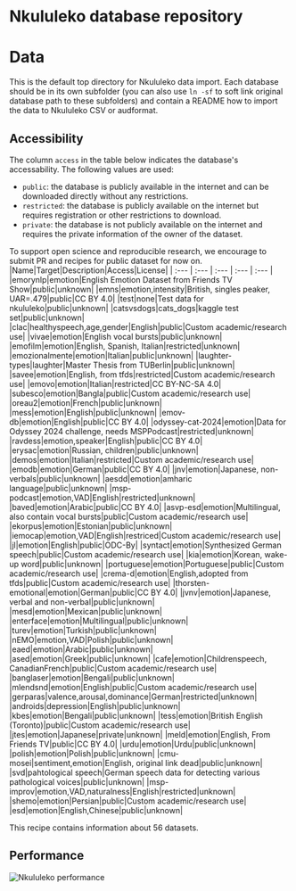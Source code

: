 
Nkululeko database repository
=============================

# Data


This is the default top directory for Nkululeko data import. Each database should be in its own subfolder (you can also use `ln -sf` to soft link original database path to these subfolders) and contain a README how to import the data to Nkululeko CSV or audformat.

## Accessibility


The column `access` in the table below indicates the database's accessability. The following values are used:
- `public`: the database is publicly available in the internet and can be downloaded directly without any restrictions.
- `restricted`: the database is publicly available on the internet but requires registration or other restrictions to download.
- `private`: the database is not publicly available on the internet and requires the private information of the owner of the dataset.


To support open science and reproducible research, we encourage to submit PR and recipes for public dataset for now on.
|Name|Target|Description|Access|License|
| :--- | :--- | :--- | :--- | :--- |
|emorynlp|emotion|English Emotion Dataset from Friends TV Show|public|unknown|
|emns|emotion,intensity|British, singles peaker, UAR=.479|public|CC BY 4.0|
|test|none|Test data for nkululeko|public|unknown|
|catsvsdogs|cats_dogs|kaggle test set|public|unknown|
|clac|healthyspeech,age,gender|English|public|Custom academic/research use|
|vivae|emotion|English vocal bursts|public|unknown|
|emofilm|emotion|English, Spanish, Italian|restricted|unknown|
|emozionalmente|emotion|Italian|public|unknown|
|laughter-types|laughter|Master Thesis from TUBerlin|public|unknown|
|savee|emotion|English, from tfds|restricted|Custom academic/research use|
|emovo|emotion|Italian|restricted|CC BY-NC-SA 4.0|
|subesco|emotion|Bangla|public|Custom academic/research use|
|oreau2|emotion|French|public|unknown|
|mess|emotion|English|public|unknown|
|emov-db|emotion|English|public|CC BY 4.0|
|odyssey-cat-2024|emotion|Data for Odyssey 2024 challenge, needs MSPPodcast|restricted|unknown|
|ravdess|emotion,speaker|English|public|CC BY 4.0|
|erysac|emotion|Russian, children|public|unknown|
|demos|emotion|Italian|restricted|Custom academic/research use|
|emodb|emotion|German|public|CC BY 4.0|
|jnv|emotion|Japanese, non-verbals|public|unknown|
|aesdd|emotion|amharic language|public|unknown|
|msp-podcast|emotion,VAD|English|restricted|unknown|
|baved|emotion|Arabic|public|CC BY 4.0|
|asvp-esd|emotion|Multilingual, also contain vocal bursts|public|Custom academic/research use|
|ekorpus|emotion|Estonian|public|unknown|
|iemocap|emotion,VAD|English|restriced|Custom academic/research use|
|jl|emotion|English|public|ODC-By|
|syntact|emotion|Synthesized German speech|public|Custom academic/research use|
|kia|emotion|Korean, wake-up word|public|unknown|
|portuguese|emotion|Portuguese|public|Custom academic/research use|
|crema-d|emotion|English,adopted from tfds|public|Custom academic/research use|
|thorsten-emotional|emotion|German|public|CC BY 4.0|
|jvnv|emotion|Japanese, verbal and non-verbal|public|unknown|
|mesd|emotion|Mexican|public|unknown|
|enterface|emotion|Multilingual|public|unknown|
|turev|emotion|Turkish|public|unknown|
|nEMO|emotion,VAD|Polish|public|unknown|
|eaed|emotion|Arabic|public|unknown|
|ased|emotion|Greek|public|unknown|
|cafe|emotion|Childrenspeech, CanadianFrench|public|Custom academic/research use|
|banglaser|emotion|Bengali|public|unknown|
|mlendsnd|emotion|English|public|Custom academic/research use|
|gerparas|valence,arousal,dominance|German|restricted|unknown|
|androids|depression|English|public|unknown|
|kbes|emotion|Bengali|public|unknown|
|tess|emotion|British English (Toronto)|public|Custom academic/research use|
|jtes|emotion|Japanese|private|unknown|
|meld|emotion|English, From Friends TV|public|CC BY 4.0|
|urdu|emotion|Urdu|public|unknown|
|polish|emotion|Polish|public|unknown|
|cmu-mosei|sentiment,emotion|English, original link dead|public|unknown|
|svd|pahtological speech|German speech data for detecting various pathological voices|public|unknown|
|msp-improv|emotion,VAD,naturalness|English|restricted|unknown|
|shemo|emotion|Persian|public|Custom academic/research use|
|esd|emotion|English,Chinese|public|unknown|


This recipe contains information about 56 datasets.
## Performance
  
![Nkululeko performance](../meta/images/nkululeko_ser_20240719.png)  
